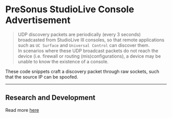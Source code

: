 # PreSonus StudioLive Console Advertisement

> UDP discovery packets are periodically (every 3 seconds) broadcasted from StudioLive III consoles, so that remote applications such as `UC Surface` and `Universal Control` can discover them.  
In scenarios where these UDP broadcast packets do not reach the device (i.e. firewall or routing (mis)configurations), a device may be unable to know the existence of a console.

These code snippets craft a discovery packet through raw sockets, such that the source IP can be spoofed.

---

## Research and Development

Read more [here](https://featherbear.cc/presonus-studiolive-api)
